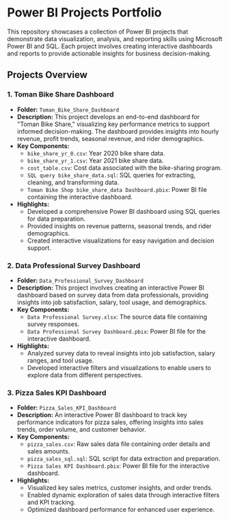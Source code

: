 # Power BI Projects Portfolio

This repository showcases a collection of Power BI projects that demonstrate data visualization, analysis, and reporting skills using Microsoft Power BI and SQL. Each project involves creating interactive dashboards and reports to provide actionable insights for business decision-making.

## Projects Overview

### 1. Toman Bike Share Dashboard

- **Folder:** `Toman_Bike_Share_Dashboard`
- **Description:** This project develops an end-to-end dashboard for "Toman Bike Share," visualizing key performance metrics to support informed decision-making. The dashboard provides insights into hourly revenue, profit trends, seasonal revenue, and rider demographics.
- **Key Components:**
  - `bike_share_yr_0.csv`: Year 2020 bike share data.
  - `bike_share_yr_1.csv`: Year 2021 bike share data.
  - `cost_table.csv`: Cost data associated with the bike-sharing program.
  - `SQL query bike_share_data.sql`: SQL queries for extracting, cleaning, and transforming data.
  - `Toman Bike Shop bike_share_data Dashboard.pbix`: Power BI file containing the interactive dashboard.
- **Highlights:**
  - Developed a comprehensive Power BI dashboard using SQL queries for data preparation.
  - Provided insights on revenue patterns, seasonal trends, and rider demographics.
  - Created interactive visualizations for easy navigation and decision support.

### 2. Data Professional Survey Dashboard

- **Folder:** `Data_Professional_Survey_Dashboard`
- **Description:** This project involves creating an interactive Power BI dashboard based on survey data from data professionals, providing insights into job satisfaction, salary, tool usage, and demographics.
- **Key Components:**
  - `Data Professional Survey.xlsx`: The source data file containing survey responses.
  - `Data Professional Survey Dashboard.pbix`: Power BI file for the interactive dashboard.
- **Highlights:**
  - Analyzed survey data to reveal insights into job satisfaction, salary ranges, and tool usage.
  - Developed interactive filters and visualizations to enable users to explore data from different perspectives.

### 3. Pizza Sales KPI Dashboard

- **Folder:** `Pizza_Sales_KPI_Dashboard`
- **Description:** An interactive Power BI dashboard to track key performance indicators for pizza sales, offering insights into sales trends, order volume, and customer behavior.
- **Key Components:**
  - `pizza_sales.csv`: Raw sales data file containing order details and sales amounts.
  - `pizza_sales_sql.sql`: SQL script for data extraction and preparation.
  - `Pizza Sales KPI Dashboard.pbix`: Power BI file for the interactive dashboard.
- **Highlights:**
  - Visualized key sales metrics, customer insights, and order trends.
  - Enabled dynamic exploration of sales data through interactive filters and KPI tracking.
  - Optimized dashboard performance for enhanced user experience.
